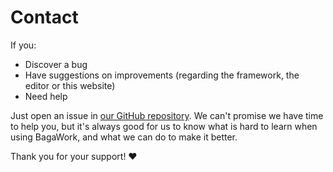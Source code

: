 # Contact
If you:

* Discover a bug
* Have suggestions on improvements (regarding the framework, the editor or this website)
* Need help

Just open an issue in [our GitHub repository](https://github.com/PeppeL-G/bagawork/issues). We can't promise we have time to help you, but it's always good for us to know what is hard to learn when using BagaWork, and what we can do to make it better.

Thank you for your support! ❤️